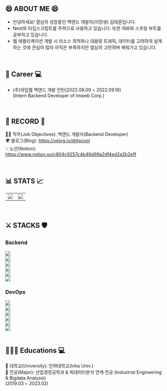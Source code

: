 ## 😄 ABOUT ME 😄
- 안녕하세요! 열심히 성장중인 백앤드 개발자(지망생) 김태훈입니다. 
- Nest와 타입스크립트를 주력으로 사용하고 있습니다. 또한 자바와 스프링 부트를 공부하고 있습니다.  
- 웹 애플리케이션 개발 시 리소스 최적화나 대용량 트래픽, 데이터를 고려하여 설계하는 것에 관심이 많아 아직은 부족하지만 열심히 고민하며 배워가고 있습니다. 
</br>

## 🏢 Career 💻
- (주)아임웹 백앤드 개발 인턴(2022.08.09 ~ 2022.09.16) </br>
(Intern Backend Developer of Imweb Corp.)</br>

</br>

## 🪪 RECORD 📨
 🥷🏻 직무(Job Objectives): 백앤드 개발자(Backend Developer)</br>
 🌍 블로그(Blog): https://velog.io/@itscool</br>
 💡 노션(Notion): https://www.notion.so/c804c9257c4b49d99a2df4ed2a2b2e1f</br>
 
</br>

## 📊 STATS 📈

<table>
<tr>
<td valign="top" width="50%">
<img src="https://github-readme-stats.vercel.app/api?username=kth5954&show_icons=true&theme=tokyonight">
</td>
<td valign="top" width="50%">
<img align="" src="http://mazassumnida.wtf/api/v2/generate_badge?boj=kth5954">
</td>
</table>

</br>

## ⚔️ STACKS 🛡

### Backend
<img src="https://img.shields.io/badge/TypeScript-3178C6?style=flat-square&logo=typescript&logoColor=white" style="display: block;"/>
<img src="https://img.shields.io/badge/nodejs-339933?style=flat-square&logo=Node.js&logoColor=white" style="display: block;"/>
<img src="https://img.shields.io/badge/nestJS-E0234E?style=flat-square&logo=nestJS&logoColor=white" style="display: block;"/>
<img src="https://img.shields.io/badge/express-000000?style=flat-square&logo=express&logoColor=white" style="display: block;"/>
<img src="https://img.shields.io/badge/java-%23ED8B00.svg?style=flat-square&logo=java&logoColor=white" style="display: block;"/>
<img src="https://img.shields.io/badge/spring-%236DB33F.svg?style=flat-square&logo=spring&logoColor=white" style="display: block;"/>



### DevOps
<img src="https://img.shields.io/badge/MySQL-4479A1?style=flat-square&logo=mySQL&logoColor=white" style="display: block;"/>
<img src="https://img.shields.io/badge/MongoDB-47A248?style=flat-square&logo=MongoDB&logoColor=white" style="display: block;"/>
<img src="https://img.shields.io/badge/Redis-DC382D?style=flat-square&logo=Redis&logoColor=white" style="display: block;"/>
<img src="https://img.shields.io/badge/Docker-2496ED?style=flat-square&logo=Docker&logoColor=white" style="display: block;"/>
<img src="https://img.shields.io/badge/Amazon EC2-FF9900?style=flat-square&logo=Amazon EC2&logoColor=white" style="display: block;"/>
<img src="https://img.shields.io/badge/NGINX-009639?style=flat-square&logo=NGINX&logoColor=white" style="display: block;"/>

</br>

## 🧑🏻‍💻 Educations 💻
 🏫 대학교(University): 인하대학교(Inha Univ.)</br>
 📖 전공(Major): 산업경영공학과 & 빅데이터분석 연계 전공 (Industrial Engineering & Bigdata Analysis)</br>
 (2019.03 ~ 2023.02)
